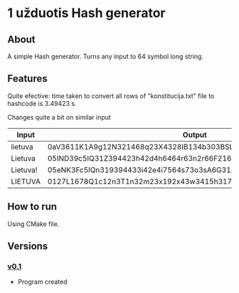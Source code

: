# 1 užduotis Hash generator

 ## About
 A simple Hash generator. Turns any input to 64 symbol long string.
 
 ## Features
 Quite efective: time taken to convert all rows of "konstitucija.txt" file to hashcode is 3.49423 s.
 
 Changes quite a bit on similar input
 
|       Input        |                    Output                                        |
| ------------------ | ---------------------------------------------------------------- |
| lietuva            | 0aV3611K1A9g12N321468q23X4328IB134b303BSL143l654L9V146vGD9Vg916G |
| Lietuva            | 05IND39c5IQ31Z394423h42d4h6464r63n2r66F2164x61JHP61J41F1TRZF1T61 |
| Lietuva!           | 05eNK3Fc5IQn319394433i42e4i7564s73o3sA6G31A4y61KIQ61K51G1US9G1U6 |
| LIETUVA            | 0127L1678Q1c12n3T1n32m23x192x43w3415h31741471Er41A614A1O191K616K |

 
 ## How to run
 Using CMake file.
 
 ## Versions
 ### [v0.1](https://github.com/karas245/1-uzd-hashgen/releases/tag/v0.1)
 - Program created
 
